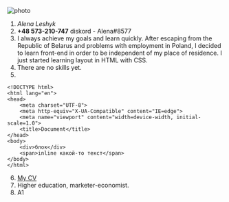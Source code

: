 ![photo](../photo_2022-06-03_21-36-43.jpg "My photo")
1. *Alena Leshyk*
2. **+48 573-210-747** diskord - Alena#8577
3. I always achieve my goals and learn quickly. After escaping from the Republic of Belarus and problems with employment in Poland, I decided to learn front-end in order to be independent of my place of residence.
I just started learning layout in HTML with CSS.
4. There are no skills yet.
5. 
```
<!DOCTYPE html>
<html lang="en">
<head>
    <meta charset="UTF-8">
    <meta http-equiv="X-UA-Compatible" content="IE=edge">
    <meta name="viewport" content="width=device-width, initial-scale=1.0">
    <title>Document</title>
</head>
<body>
    <div>блок</div>
    <span>inline какой-то текст</span>
</body>
</html>
```
6. [My CV](https://github.com/Alenyszka/rsschool-cv/blob/gh-pages/cv.md "My CV")
7. Higher education, marketer-economist.
8. А1